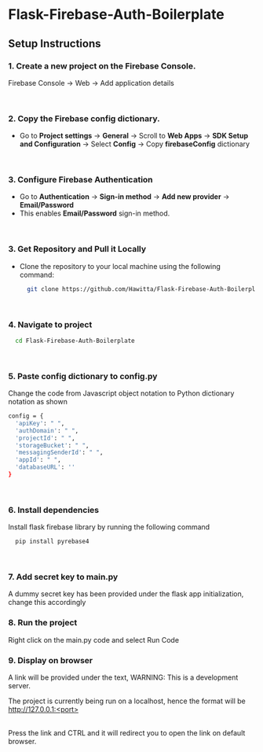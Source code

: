 # Flask-Firebase-Auth-Boilerplate
 
## Setup Instructions

### 1. Create a new project on the Firebase Console.  
Firebase Console ->  Web -> Add application details

<br />

### 2. Copy the Firebase config dictionary.

- Go to **Project settings** -> **General** -> Scroll to **Web Apps** -> **SDK Setup and Configuration** -> Select **Config** -> Copy **firebaseConfig** dictionary 
<br />

### 3. Configure Firebase Authentication
- Go to **Authentication** → **Sign-in method** -> **Add new provider** -> **Email/Password** 
- This enables **Email/Password** sign-in method.
<br />

### 3. Get Repository and Pull it Locally
- Clone the repository to your local machine using the following command:
  
  ```bash
    git clone https://github.com/Hawitta/Flask-Firebase-Auth-Boilerplate.git
<br />

### 4. Navigate to project

```bash
  cd Flask-Firebase-Auth-Boilerplate 
```
<br />

### 5. Paste config dictionary to config.py
Change the code from Javascript object notation to Python dictionary notation as shown

```bash
config = {
  'apiKey': " ",
  'authDomain': " ",
  'projectId': " ",
  'storageBucket': " ",
  'messagingSenderId': " ",
  'appId': " ",
  'databaseURL': ''
}

```
<br />

### 6. Install dependencies
Install flask firebase library by running the following command

```bash
  pip install pyrebase4
```
<br />

### 7. Add secret key to main.py
A dummy secret key has been provided under the flask app initialization, change this accordingly
<br />

### 8. Run the project
Right click on the main.py code and select Run Code
<br />

### 9. Display on browser
A link will be provided under the text, WARNING: This is a development server.

The project is currently being run on a localhost, hence the format will be http://127.0.0.1:<port>

<br />
Press the link and CTRL and it will redirect you to open the link on default browser.

